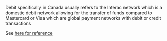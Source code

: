 Debit specifically in Canada usually refers to the Interac network which is a domestic debit network allowing for the transfer of funds compared to Mastercard or Visa which are  global payment networks with debit or credit transactions

See [here for reference](https://www.reddit.com/r/Wealthsimple/comments/1i7b3js/wealthsimple_cash_card_debit_card/)
